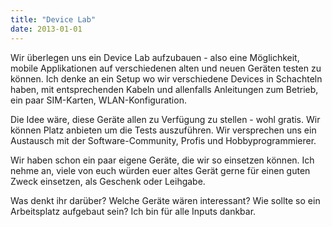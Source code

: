 ```yaml
---
title: "Device Lab"
date: 2013-01-01
---
```


Wir überlegen uns ein Device Lab aufzubauen - also eine Möglichkeit, mobile Applikationen auf verschiedenen alten und neuen Geräten testen zu können. Ich denke an ein Setup wo wir verschiedene Devices in Schachteln haben, mit entsprechenden Kabeln und allenfalls Anleitungen zum Betrieb, ein paar SIM-Karten, WLAN-Konfiguration.

Die Idee wäre, diese Geräte allen zu Verfügung zu stellen - wohl gratis. Wir können Platz anbieten um die Tests auszuführen. Wir versprechen uns ein Austausch mit der Software-Community, Profis und Hobbyprogrammierer.

Wir haben schon ein paar eigene Geräte, die wir so einsetzen können. Ich nehme an, viele von euch würden euer altes Gerät gerne für einen guten Zweck einsetzen, als Geschenk oder Leihgabe.

Was denkt ihr darüber? Welche Geräte wären interessant? Wie sollte so ein Arbeitsplatz aufgebaut sein? Ich bin für alle Inputs dankbar.
